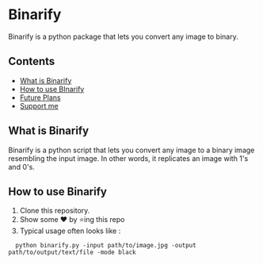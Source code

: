 # Binarify

Binarify is a python package that lets you convert any image to binary.


## Contents
- [What is Binarify](#what-is-binarify)
- [How to use BInarify](#how-to-use-binarify)
- [Future Plans](#future-plans)
- [Support me](#support-me)

## What is Binarify
Binarify is a python script that lets you convert any image to a binary image resembling the input image.
In other words, it replicates an image with 1's and 0's.



## How to use Binarify

1. Clone this repository.
2. Show some :heart: by :star:ing this repo
3. Typical usage often looks like :
```
  python binarify.py -input path/to/image.jpg -output path/to/output/text/file -mode black
```

